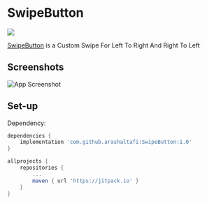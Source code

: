 # SwipeButton
[![](https://jitpack.io/v/arashaltafi/SwipeButton.svg)](https://jitpack.io/#arashaltafi/SwipeButton)

[SwipeButton](https://github.com/arashaltafi/SwipeButton) is a Custom Swipe For Left To Right And Right To Left

## Screenshots

![App Screenshot](https://cdn.dribbble.com/users/4393223/screenshots/18481406/media/15633bb1ef9d31c2c77175c92e3aee51.png?compress=1&resize=1200x900)

## Set-up

Dependency:
```groovy
dependencies {
	implementation 'com.github.arashaltafi:SwipeButton:1.0'
}
  ```
  
```groovy
allprojects {
	repositories {
		...
		maven { url 'https://jitpack.io' }
	}
}
```
